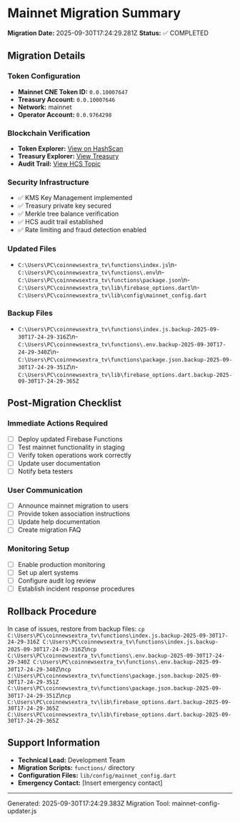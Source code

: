 # Mainnet Migration Summary

**Migration Date:** 2025-09-30T17:24:29.281Z
**Status:** ✅ COMPLETED

## Migration Details

### Token Configuration
- **Mainnet CNE Token ID:** `0.0.10007647`
- **Treasury Account:** `0.0.10007646`
- **Network:** mainnet
- **Operator Account:** `0.0.9764298`

### Blockchain Verification
- **Token Explorer:** [View on HashScan](https://hashscan.io/mainnet/token/0.0.10007647)
- **Treasury Explorer:** [View Treasury](https://hashscan.io/mainnet/account/0.0.10007646)
- **Audit Trail:** [View HCS Topic](https://hashscan.io/mainnet/topic/0.0.10007691)

### Security Infrastructure
- ✅ KMS Key Management implemented
- ✅ Treasury private key secured
- ✅ Merkle tree balance verification
- ✅ HCS audit trail established
- ✅ Rate limiting and fraud detection enabled

### Updated Files
- `C:\Users\PC\coinnewsextra_tv\functions\index.js`\n- `C:\Users\PC\coinnewsextra_tv\functions\.env`\n- `C:\Users\PC\coinnewsextra_tv\functions\package.json`\n- `C:\Users\PC\coinnewsextra_tv\lib\firebase_options.dart`\n- `C:\Users\PC\coinnewsextra_tv\lib\config\mainnet_config.dart`

### Backup Files
- `C:\Users\PC\coinnewsextra_tv\functions\index.js.backup-2025-09-30T17-24-29-316Z`\n- `C:\Users\PC\coinnewsextra_tv\functions\.env.backup-2025-09-30T17-24-29-340Z`\n- `C:\Users\PC\coinnewsextra_tv\functions\package.json.backup-2025-09-30T17-24-29-351Z`\n- `C:\Users\PC\coinnewsextra_tv\lib\firebase_options.dart.backup-2025-09-30T17-24-29-365Z`

## Post-Migration Checklist

### Immediate Actions Required
- [ ] Deploy updated Firebase Functions
- [ ] Test mainnet functionality in staging
- [ ] Verify token operations work correctly
- [ ] Update user documentation
- [ ] Notify beta testers

### User Communication
- [ ] Announce mainnet migration to users
- [ ] Provide token association instructions
- [ ] Update help documentation
- [ ] Create migration FAQ

### Monitoring Setup
- [ ] Enable production monitoring
- [ ] Set up alert systems
- [ ] Configure audit log review
- [ ] Establish incident response procedures

## Rollback Procedure
In case of issues, restore from backup files:
`cp C:\Users\PC\coinnewsextra_tv\functions\index.js.backup-2025-09-30T17-24-29-316Z C:\Users\PC\coinnewsextra_tv\functions\index.js.backup-2025-09-30T17-24-29-316Z`\n`cp C:\Users\PC\coinnewsextra_tv\functions\.env.backup-2025-09-30T17-24-29-340Z C:\Users\PC\coinnewsextra_tv\functions\.env.backup-2025-09-30T17-24-29-340Z`\n`cp C:\Users\PC\coinnewsextra_tv\functions\package.json.backup-2025-09-30T17-24-29-351Z C:\Users\PC\coinnewsextra_tv\functions\package.json.backup-2025-09-30T17-24-29-351Z`\n`cp C:\Users\PC\coinnewsextra_tv\lib\firebase_options.dart.backup-2025-09-30T17-24-29-365Z C:\Users\PC\coinnewsextra_tv\lib\firebase_options.dart.backup-2025-09-30T17-24-29-365Z`

## Support Information
- **Technical Lead:** Development Team
- **Migration Scripts:** `functions/` directory  
- **Configuration Files:** `lib/config/mainnet_config.dart`
- **Emergency Contact:** [Insert emergency contact]

---
Generated: 2025-09-30T17:24:29.383Z
Migration Tool: mainnet-config-updater.js
